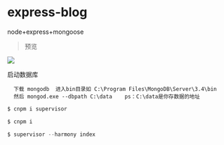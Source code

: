 # express-blog
node+express+mongoose


> 预览 

![](http://oswpupqu5.bkt.clouddn.com/expressblog.gif)

启动数据库
```
  下载 mongodb  进入bin目录如 C:\Program Files\MongoDB\Server\3.4\bin
  然后 mongod.exe --dbpath C:\data    ps：C:\data是你存数据的地址
```

```js
$ cnpm i supervisor
```

```js
$ cnpm i
```

```js
$ supervisor --harmony index
```

